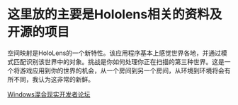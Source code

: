 # 这里放的主要是Hololens相关的资料及开源的项目

空间映射是HoloLens的一个新特性。该应用程序基本上感觉世界各地，并通过模式匹配识别该世界中的对象。挑战是你如何处理你正在扫描的第三种世界。这是一个将游戏应用到你的世界的机会，从一个房间到另一个房间，从环境到环境将会有所不同，我认为这非常的新鲜。

[Windows混合现实开发者论坛](https://forums.hololens.com/categories)
